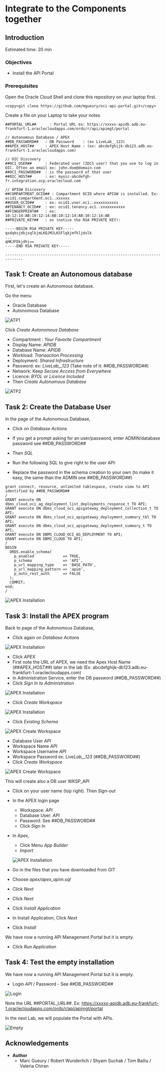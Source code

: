 
# Integrate to the Components together

## Introduction

Estimated time: 20 min

### Objectives

- Install the API Portal

### Prerequisites

Open the Oracle Cloud Shell and clone this repository on your laptop first.

```
<copy>git clone https://github.com/mgueury/oci-api-portal.git</copy>
```

Create a file on your Laptop to take your notes

````
##PORTAL_URL##      : Portal URL ex: https://xxxxx-apidb.adb.eu-frankfurt-1.oraclecloudapps.com/ords/r/api/apimgt/portal

// Autonomous Database / APEX 
##DB_PASSWORD##   : DB Password    : (ex LiveLab__123)
##APEX_HOST##     : APEX Host Name : (ex: abcdefghijk-db123.adb.eu-frankfurt-1.oraclecloudapps.com)

// OIC Discovery
##OCI_USER##      : Federated user (IDCS user) that you use to log in OIC. Often an email ex: john.doe@domain.com
##OCI_PASSWORD##  : is the password of that user
##OIC_HOST##      : ex: myoic-abcdefgh-fr.integration.ocp.oraclecloud.com

// APIGW Discovery
##COMPARTMENT_OCID## : Compartment OCID where APIGW is installed. Ex: ocid1.compartment.oc1..xxxxxx
##USER_OCID##     : ex: ocid1.user.oc1..xxxxxxxxxxx
##TENANCY_OCID##  : ex: ocid1.tenancy.oc1..xxxxxxxxxxx
##FINGERPRINT##   : ex: 10:12:14:AB:10:12:14:AB:10:12:14:AB:10:12:14:AB
##PRIVATE_KEY##   : ex (notice the RSA PRIVATE KEY):

-----BEGIN RSA PRIVATE KEY-----
qsdqksjdkjsqlkjmLKQJMJLKSFlqkjmfkljdslk
...
qHKJFDkjdhj==
-----END RSA PRIVATE KEY-----

------------------------------------------------------------------------------

````

## Task 1: Create an Autonomous database

First, let's create an Autonomous database.

Go the menu
- Oracle Database
- Autonomous Database

![ATP1](images/apim-atp.png)

Click *Create Autonomous Database*
- Compartment : *Your Favorite Compartment*
- Display Name: *APIDB*
- Database Name: *APIDB* 
- Workload: *Transaction Processing*
- Deployment: *Shared Infrastructure*
- Password: ex: *LiveLab__123* (Take note of it: ##DB_PASSWORD##)
- Network: Keep *Secure Access from Everywhere*
- Licence: *BYOL or Licence Included*
- Then *Create Autonomous Database*

![ATP2](images/apim-atp2.png)

## Task 2: Create the Database User

In the page of the Autonomous Database,
- Click on *Database Actions*
- If you get a prompt asking for an user/password, enter ADMIN/database password see ##DB_PASSWORD##
- Then *SQL*

- Run the following SQL to give right to the user API:
- Replace the password in the schema creation to your own (to make it easy, the same than the ADMIN one ##DB_PASSWORD##) 

```
grant connect, resource, unlimited tablespace, create view to API identified by ##DB_PASSWORD##
/
GRANT execute ON dbms_cloud_oci_ag_deployment_list_deployments_response_t TO API;
GRANT execute ON dbms_cloud_oci_apigateway_deployment_collection_t TO API;
GRANT execute ON dbms_cloud_oci_apigateway_deployment_summary_tbl TO API;
GRANT execute ON dbms_cloud_oci_apigateway_deployment_summary_t TO API;
GRANT execute ON DBMS_CLOUD_OCI_AG_DEPLOYMENT TO API;
GRANT execute ON DBMS_CLOUD TO API;
/
BEGIN
  ORDS.enable_schema(
    p_enabled             => TRUE,
    p_schema              => 'API',
    p_url_mapping_type    => 'BASE_PATH',
    p_url_mapping_pattern => 'apim',
    p_auto_rest_auth      => FALSE
  );
  COMMIT;
end;
/
```

![APEX Installation](images/apim-sql1.png)


## Task 3: Install the APEX program

Back to page of the Autonomous Database,
- Click again on *Database Actions*

![APEX Installation](images/apim-apex0.png)

- Click *APEX*
- First note the URL of APEX, we need the Apex Host Name (##APEX_HOST##) later in the lab (Ex: abcdefghijk-db123.adb.eu-frankfurt-1.oraclecloudapps.com) 
- In Administration Service, enter the DB password (##DB_PASSWORD##)
- Click *Sign In to Administration*

![APEX Installation](images/apim-apex1.png)

- Click *Create Workspace*

![APEX Installation](images/apim-apex2.png)

- Click *Existing Schema*

![APEX Create Workspace](images/apim-apex3.png)

- Database User *API*
- Workspace Name *API*
- Workspace Username *API*
- Workspace Password ex: *LiveLab__123* (##DB_PASSWORD##)
- Click *Create Workspace*

![APEX Create Workspace](images/apim-apex4.png)

This will create also a DB user WKSP_API

- Click on your user name (top right). Then *Sign-out*
- In the APEX login page
    - Workspace: *API*
    - Database User: *API*
    - Password: See ##DB_PASSWORD##
    - Click *Sign In*
- In Apex, 
    - Click Menu *App Builder*
    - *Import*



  ![APEX Installation](images/apim-apex5.png)

- Go in the files that you have downloaded from GIT 
- Choose *apex/apex_apim.sql*
- Click *Next*
- Click *Next*
- Click *Install Application*
- In Install Application, Click *Next*
- Click *Install*

We have now a running API Management Portal but it is empty.
- Click *Run Application*

## Task 4: Test the empty installation

We have now a running API Management Portal but it is empty.
- Login *API* / Password - See ##DB_PASSWORD##

![Login](images/apim-apex-login.png)

Note the URL ##PORTAL_URL##. Ex: https://xxxxx-apidb.adb.eu-frankfurt-1.oraclecloudapps.com/ords/r/api/apimgt/portal


In the next Lab, we will populate the Portal with APIs.

![Empty](images/apim-apex-empty.png)

## Acknowledgements

- **Author**
    - Marc Gueury / Robert Wunderlich  / Shyam Suchak / Tom Bailiu / Valeria Chiran
